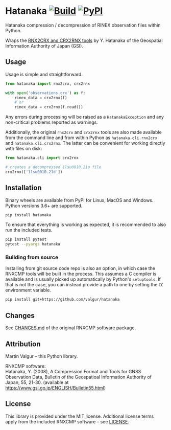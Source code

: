 # Hatanaka [![Build](https://github.com/valgur/hatanaka/actions/workflows/build.yml/badge.svg?event=push)](https://github.com/valgur/hatanaka/actions/workflows/build.yml) [![PyPI](https://img.shields.io/pypi/v/hatanaka)](https://pypi.org/project/hatanaka/)

Hatanaka compression / decompression of RINEX observation files within Python.

Wraps the [RNX2CRX and CRX2RNX tools](https://terras.gsi.go.jp/ja/crx2rnx.html) by Y. Hatanaka of the Geospatial
Information Authority of Japan (GSI).

## Usage

Usage is simple and straightforward.

```python
from hatanaka import rnx2crx, crx2rnx

with open('observations.crx') as f:
    rinex_data = crx2rnx(f)
    # or
    rinex_data = crx2rnx(f.read())
```

Any errors during processing will be raised as a `HatanakaException` and any non-critical problems reported as warnings.

Additionally, the original `rnx2crx` and `crx2rnx` tools are also made available from
the command line and from within Python as `hatanaka.cli.rnx2crx` and `hatanaka.cli.crx2rnx`.
The latter can be convenient for working directly with files on disk:

```python
from hatanaka.cli import crx2rnx

# creates a decompressed 1lsu0010.21o file
crx2rnx(['1lsu0010.21d'])
```

## Installation

Binary wheels are available from PyPI for Linux, MacOS and Windows. Python versions 3.6+ are supported.

```bash
pip install hatanaka
```

To ensure that everything is working as expected, it is recommended to also run the included tests.

```bash
pip install pytest
pytest --pyargs hatanaka
```

### Building from source

Installing from git source code repo is also an option, in which case the RNXCMP tools will be built in the process. This assumes a C compiler is available and is usually picked up automatically by Python's `setuptools`. If that is not the case, you can instead provide a path to one by setting the `CC` environment variable.

```bash
pip install git+https://github.com/valgur/hatanaka
```

## Changes

See [CHANGES.md](rnxcmp/docs/CHANGES.md) of the original RNXCMP software package.

## Attribution

Martin Valgur – this Python library.

RNXCMP software:<br>
Hatanaka, Y. (2008), A Compression Format and Tools for GNSS Observation Data, Bulletin of the Geospatioal Information
Authority of Japan, 55, 21-30.
(available at https://www.gsi.go.jp/ENGLISH/Bulletin55.html)

## License
This library is provided under the MIT license.
Additional license terms apply from the included RNXCMP software – see [LICENSE](LICENSE).
